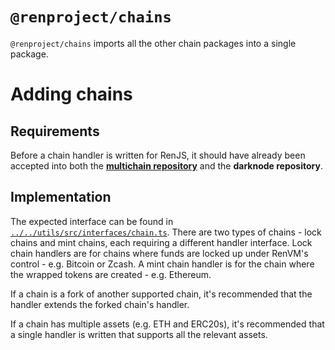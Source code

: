 # `@renproject/chains`

`@renproject/chains` imports all the other chain packages into a single package.

# Adding chains

## Requirements

Before a chain handler is written for RenJS, it should have already been accepted into both the [**multichain repository**](https://github.com/renproject/multichain) and the **darknode repository**.

## Implementation

The expected interface can be found in [`../../utils/src/interfaces/chain.ts`](../../utils/src/interfaces/chain.ts). There are two types of chains - lock chains and mint chains, each requiring a different handler interface. Lock chain handlers are for chains where funds are locked up under RenVM's control - e.g. Bitcoin or Zcash. A mint chain handler is for the chain where the wrapped tokens are created - e.g. Ethereum.

If a chain is a fork of another supported chain, it's recommended that the handler extends the forked chain's handler.

If a chain has multiple assets (e.g. ETH and ERC20s), it's recommended that a single handler is written that supports all the relevant assets.
